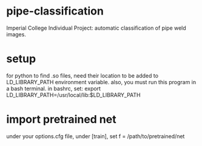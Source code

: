 pipe-classification
===================

Imperial College Individual Project: automatic classification of pipe weld images.



setup
=====

for python to find .so files, need their location to be added to LD_LIBRARY_PATH environment variable.
also, you must run this program in a bash terminal.
in bashrc, set:
export LD_LIBRARY_PATH=/usr/local/lib:$LD_LIBRARY_PATH



import pretrained net
=====================

under your options.cfg file, under [train], set 
f = /path/to/pretrained/net 
